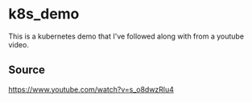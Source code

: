 # k8s_demo
This is a kubernetes demo that I've followed along with from a youtube video.

## Source
https://www.youtube.com/watch?v=s_o8dwzRlu4